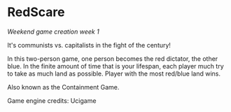 # RedScare
*Weekend game creation week 1*

It's communists vs. capitalists in the fight of the century!

In this two-person game, one person becomes the red dictator, the other blue. In the finite amount of time that is your lifespan, each player much try to take as much land as possible. Player with the most red/blue land wins.

Also known as the Containment Game.

Game engine credits: Ucigame
